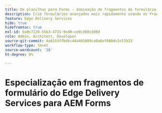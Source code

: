 ```yaml
---
title: De planilhas para Forms - dominação de fragmentos de formulário para o Edge Delivery Forms
description: Crie formulários avançados mais rapidamente usando os Fragmentos de formulário
feature: Edge Delivery Services
hide: true
hidefromtoc: true
exl-id: ba8c7220-55b3-4731-9e40-ce0c360c508d
role: Admin, Architect, Developer
source-git-commit: 4a8153ffbdbc4da401089ca0a6ef608dc2c53b22
workflow-type: tm+mt
source-wordcount: '28'
ht-degree: 0%

---
```


# Especialização em fragmentos de formulário do Edge Delivery Services para AEM Forms
